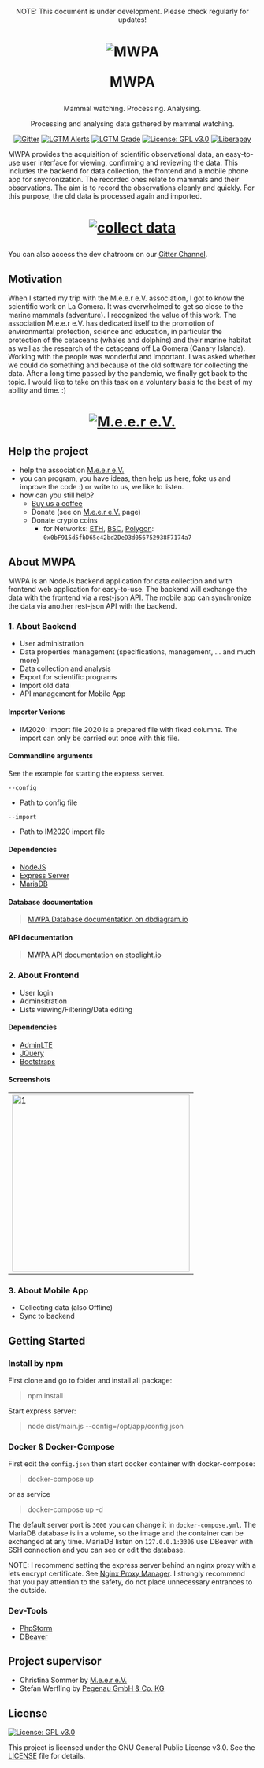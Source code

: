 <p align="center">NOTE: This document is under development. Please check regularly for updates!</p>

<h1 align="center">

![MWPA](https://m-e-e-r.de/wp-content/uploads/2019/01/whale-ico.png)

MWPA

</h1>

<p align="center">Mammal watching. Processing. Analysing.</p>
<p align="center">Processing and analysing data gathered by mammal watching.</p>
<div align="center">

[![Gitter](https://badges.gitter.im/Mammals-watchig-process-analyse/Main.svg)](https://gitter.im/Mammals-watchig-process-analyse/Main?utm_source=badge&utm_medium=badge&utm_campaign=pr-badge)
[![LGTM Alerts](https://img.shields.io/lgtm/alerts/github/stefanwerfling/mwpa)](https://lgtm.com/projects/g/stefanwerfling/mwpa)
[![LGTM Grade](https://img.shields.io/lgtm/grade/javascript/github/stefanwerfling/mwpa)](https://lgtm.com/projects/g/stefanwerfling/mwpa)
[![License: GPL v3.0](https://img.shields.io/badge/License-GPL%20v3-blue.svg)](https://www.gnu.org/licenses/gpl-3.0)
[![Liberapay](https://img.shields.io/liberapay/patrons/StefanWerf.svg?logo=liberapay)](https://liberapay.com/StefanWerf/donate)
</div>

MWPA provides the acquisition of scientific observational data, an easy-to-use user interface for viewing, confirming and reviewing the data.
This includes the backend for data collection, the frontend and a mobile phone app for snycronization.
The recorded ones relate to mammals and their observations.
The aim is to record the observations cleanly and quickly. For this purpose, the old data is processed again and imported.
<h1 align="center">

[![collect data](https://m-e-e-r.de/wp-content/uploads/2021/01/2017-1022_Fabian-Datenaufnahme-Gomera-300x200.jpg)](https://m-e-e-r.de/)

</h1>

You can also access the dev chatroom on our [Gitter Channel](https://gitter.im/Mammals-watchig-process-analyse/Main).

## Motivation

When I started my trip with the M.e.e.r e.V. association, I got to know the scientific work on La Gomera. It was overwhelmed to get so close to the marine mammals (adventure). I recognized the value of this work. The association M.e.e.r e.V. has dedicated itself to the promotion of environmental protection, science and education, in particular the protection of the cetaceans (whales and dolphins) and their marine habitat as well as the research of the cetaceans off La Gomera (Canary Islands). Working with the people was wonderful and important. I was asked whether we could do something and because of the old software for collecting the data. After a long time passed by the pandemic, we finally got back to the topic. I would like to take on this task on a voluntary basis to the best of my ability and time. :)

<h1 align="center">

[![M.e.e.r e.V.](https://m-e-e-r.de/wp-content/uploads/2019/01/MEER-Logo.svg)](https://m-e-e-r.de/)

</h1>

## Help the project

- help the association [M.e.e.r e.V.](https://m-e-e-r.de/)
- you can program, you have ideas, then help us here, foke us and improve the code :) or write to us, we like to listen.
- how can you still help? 
  - [Buy us a coffee](https://www.buymeacoffee.com/mwpa)
  - Donate (see on [M.e.e.r e.V.](https://m-e-e-r.de/) page)
  - Donate crypto coins
    - for Networks: [ETH](https://ethereum.org/en/), [BSC](https://www.binance.com/en), [Polygon](https://polygon.technology/): ```0x0bF915d5fbD65e42bd2DeD3d056752938F7174a7```

## About MWPA
MWPA is an NodeJs backend application for data collection and with frontend web application for easy-to-use. 
The backend will exchange the data with the frontend via a rest-json API. The mobile app can synchronize the data via another rest-json API with the backend.

### 1. About Backend 

- User administration
- Data properties management (specifications, management, ... and much more)
- Data collection and analysis
- Export for scientific programs
- Import old data
- API management for Mobile App

#### Importer Verions

- IM2020: Import file 2020 is a prepared file with fixed columns. The import can only be carried out once with this file.

#### Commandline arguments
See the example for starting the express server.

```--config```
  
  - Path to config file

```--import```
  
  - Path to IM2020 import file

#### Dependencies

- [NodeJS](https://nodejs.org/en/)
- [Express Server](https://expressjs.com/)
- [MariaDB](https://mariadb.org/)

#### Database documentation
> [MWPA Database documentation on dbdiagram.io](https://dbdiagram.io/d/5dfa98f1edf08a25543f3bcc)

#### API documentation
> [MWPA API documentation on stoplight.io](https://swe.stoplight.io/docs/mwpa/)

### 2. About Frontend

- User login
- Adminsitration
- Lists viewing/Filtering/Data editing

#### Dependencies

- [AdminLTE](https://github.com/ColorlibHQ/AdminLTE)
- [JQuery](https://jquery.com/)
- [Bootstraps](https://getbootstrap.com/)

#### Screenshots
<table>
  <tr>
    <td> 
      <img src="doc/screenshots/login.png" alt="1" width="360px" >
    </td>
  </tr>
</table>

### 3. About Mobile App

- Collecting data (also Offline)
- Sync to backend

## Getting Started

### Install by npm

First clone and go to folder and install all package: 

> npm install

Start express server: 

> node dist/main.js --config=/opt/app/config.json

### Docker & Docker-Compose

First edit the ```config.json``` then start docker container with docker-compose:
> docker-compose up 

or as service 
> docker-compose up -d
 
The default server port is ```3000``` you can change it in ```docker-compose.yml```.
The MariaDB database is in a volume, so the image and the container can be exchanged at any time. MariaDB listen on ```127.0.0.1:3306``` use DBeaver with SSH connection and you can see or edit the database.


NOTE: I recommend setting the express server behind an nginx proxy with a lets encrypt certificate. See [Nginx Proxy Manager](https://nginxproxymanager.com/). I strongly recommend that you pay attention to the safety, do not place unnecessary entrances to the outside.

### Dev-Tools

- [PhpStorm](https://www.jetbrains.com/phpstorm/)
- [DBeaver](https://dbeaver.io/)

## Project supervisor
* Christina Sommer by [M.e.e.r e.V.](https://m-e-e-r.de/)
* Stefan Werfling by [Pegenau GmbH & Co. KG](https://www.pegenau.de/)

## License

[![License: GPL v3.0](https://img.shields.io/badge/License-GPL%20v3-blue.svg)](https://www.gnu.org/licenses/gpl-3.0)

This project is licensed under the GNU General Public License v3.0. See the [LICENSE](LICENSE) file for details.
